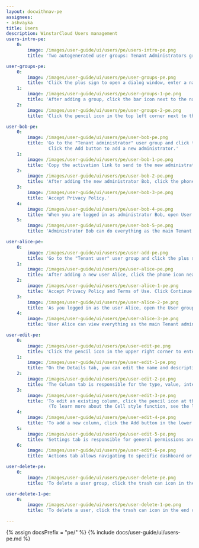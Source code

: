 ```yaml
---
layout: docwithnav-pe
assignees:
- ashvayka
title: Users
description: WinstarCloud Users management
users-intro-pe:
    0:
        image: /images/user-guide/ui/users/pe/users-intro-pe.png
        title: 'Two autogenerated user groups: Tenant Administrators group with all permissions and Tenant Users group with read-only permissions.'

user-groups-pe:
    0:
        image: /images/user-guide/ui/users/pe/user-groups-pe.png
        title: 'Click the plus sign to open a dialog window, enter a name for the new group, and add the new group by clicking the Add button.'
    1:
        image: /images/user-guide/ui/users/pe/user-groups-1-pe.png
        title: 'After adding a group, click the bar icon next to the name to open a new group.'
    2:
        image: /images/user-guide/ui/users/pe/user-groups-2-pe.png
        title: 'Click the pencil icon in the top left corner next to the group name to open the entity group details. Open Roles tab and click the plus icon to add a new role.'

user-bob-pe:
    0:
        image: /images/user-guide/ui/users/pe/user-bob-pe.png
        title: 'Go to the "Tenant administrator" user group and click the plus sign in the top right corner of the screen. Enter the administrator email address, first and last name. 
                Click the Add button to add a new administrator.'
    1:
        image: /images/user-guide/ui/users/pe/user-bob-1-pe.png
        title: 'Copy the activation link to send to the new administrator to activate his account. Click OK.'
    2:
        image: /images/user-guide/ui/users/pe/user-bob-2-pe.png
        title: 'After adding the new administrator Bob, click the phone icon next to the name to log in as him.'
    3:
        image: /images/user-guide/ui/users/pe/user-bob-3-pe.png
        title: 'Accept Privacy Policy.'
    4:
        image: /images/user-guide/ui/users/pe/user-bob-4-pe.png
        title: 'When you are logged in as administrator Bob, open User Groups from the left main menu.'
    5:
        image: /images/user-guide/ui/users/pe/user-bob-5-pe.png
        title: 'Administrator Bob can do everything as the main Tenant administrator can do.'

user-alice-pe:
    0:
        image: /images/user-guide/ui/users/pe/user-add-pe.png
        title: 'Go to the "Tenant user" user group and click the plus sign in the upper right corner of the screen. Enter the email address, first and last name of the user. Click the Add button to add a new user.'
    1:
        image: /images/user-guide/ui/users/pe/user-alice-pe.png
        title: 'After adding a new user Alice, click the phone icon next to the name to log in as her.'
    2:
        image: /images/user-guide/ui/users/pe/user-alice-1-pe.png
        title: 'Accept Privacy Policy and Terms of Use. Click Continue.'
    3:
        image: /images/user-guide/ui/users/pe/user-alice-2-pe.png
        title: 'As you logged in as the user Alice, open the User groups from the left main menu.'
    4:
        image: /images/user-guide/ui/users/pe/user-alice-3-pe.png
        title: 'User Alice can view everything as the main Tenant administrator can, but cannot add, edit or delete entities.'

user-edit-pe:
    0:
        image: /images/user-guide/ui/users/pe/user-edit-pe.png
        title: 'Click the pencil icon in the upper right corner to enter edit mode.'
    1:
        image: /images/user-guide/ui/users/pe/user-edit-1-pe.png
        title: "On the Details tab, you can edit the name and description of the user group. However, please note that changing the description will not affect the permissions of the user group."
    2:
        image: /images/user-guide/ui/users/pe/user-edit-2-pe.png
        title: 'The Column tab is responsible for the type, value, interface and sort order of the columns of the user group.'
    3:
        image: /images/user-guide/ui/users/pe/user-edit-3-pe.png
        title: 'To edit an existing column, click the pencil icon at the end of the column row. Make you changes and click the Save button to apply the changes.
                (To learn more about the Cell style function, see the link below)'
    4:
        image: /images/user-guide/ui/users/pe/user-edit-4-pe.png
        title: 'To add a new column, click the Add button in the lower left of the dialog. A new row will appear where you can add a column.'
    5:
        image: /images/user-guide/ui/users/pe/user-edit-5-pe.png
        title: 'Settings tab is responsible for general permissions and interface of the columns.'
    6:
        image: /images/user-guide/ui/users/pe/user-edit-6-pe.png
        title: 'Actions tab allows navigating to specific dashboard or add a custom action (To learn more about the Actions, see the link below).'

user-delete-pe:
    0:
        image: /images/user-guide/ui/users/pe/user-delete-pe.png
        title: 'To delete a user group, click the trash can icon in the end of its row and confirm deletion.'

user-delete-1-pe:
    0:
        image: /images/user-guide/ui/users/pe/user-delete-1-pe.png
        title: 'To delete a user, click the trash can icon in the end of its row and confirm deletion.'

---
```


{% assign docsPrefix = "pe/" %}
{% include docs/user-guide/ui/users-pe.md %}
